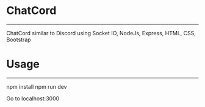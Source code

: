 # ChatCord
---
ChatCord similar to Discord using Socket IO, NodeJs, Express, HTML, CSS, Bootstrap

# Usage
---
npm install
npm run dev

Go to localhost:3000
